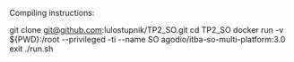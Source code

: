 Compiling instructions:

git clone git@github.com:lulostupnik/TP2_SO.git
cd TP2_SO
docker run -v ${PWD}:/root --privileged -ti --name SO agodio/itba-so-multi-platform:3.0 
exit
./run.sh